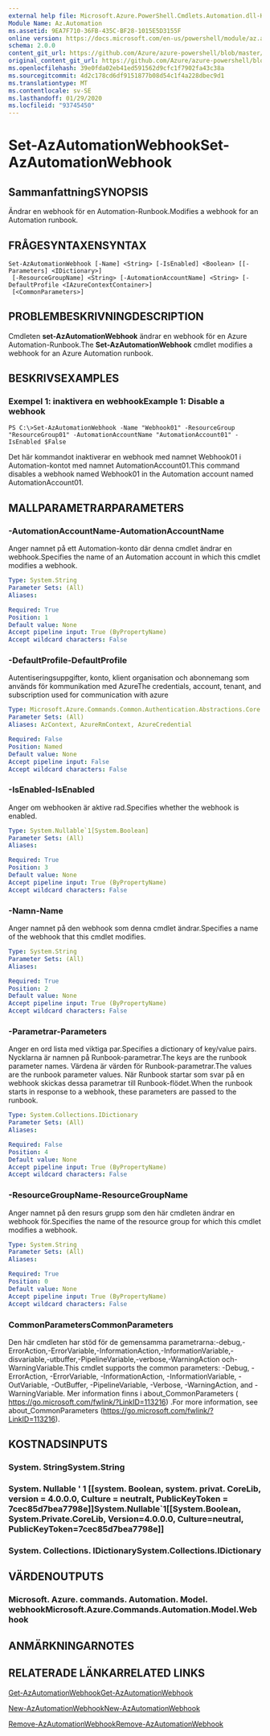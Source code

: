 ```yaml
---
external help file: Microsoft.Azure.PowerShell.Cmdlets.Automation.dll-Help.xml
Module Name: Az.Automation
ms.assetid: 9EA7F710-36FB-435C-BF28-1015E5D3155F
online version: https://docs.microsoft.com/en-us/powershell/module/az.automation/set-azautomationwebhook
schema: 2.0.0
content_git_url: https://github.com/Azure/azure-powershell/blob/master/src/Automation/Automation/help/Set-AzAutomationWebhook.md
original_content_git_url: https://github.com/Azure/azure-powershell/blob/master/src/Automation/Automation/help/Set-AzAutomationWebhook.md
ms.openlocfilehash: 39e0fda02eb41ed591562d9cfc1f7902fa43c38a
ms.sourcegitcommit: 4d2c178cd6df9151877b08d54c1f4a228dbec9d1
ms.translationtype: MT
ms.contentlocale: sv-SE
ms.lasthandoff: 01/29/2020
ms.locfileid: "93745450"
---
```

# <span data-ttu-id="936bf-101">Set-AzAutomationWebhook</span><span class="sxs-lookup"><span data-stu-id="936bf-101">Set-AzAutomationWebhook</span></span>

## <span data-ttu-id="936bf-102">Sammanfattning</span><span class="sxs-lookup"><span data-stu-id="936bf-102">SYNOPSIS</span></span>
<span data-ttu-id="936bf-103">Ändrar en webhook för en Automation-Runbook.</span><span class="sxs-lookup"><span data-stu-id="936bf-103">Modifies a webhook for an Automation runbook.</span></span>

## <span data-ttu-id="936bf-104">FRÅGESYNTAXEN</span><span class="sxs-lookup"><span data-stu-id="936bf-104">SYNTAX</span></span>

```
Set-AzAutomationWebhook [-Name] <String> [-IsEnabled] <Boolean> [[-Parameters] <IDictionary>]
 [-ResourceGroupName] <String> [-AutomationAccountName] <String> [-DefaultProfile <IAzureContextContainer>]
 [<CommonParameters>]
```

## <span data-ttu-id="936bf-105">PROBLEMBESKRIVNING</span><span class="sxs-lookup"><span data-stu-id="936bf-105">DESCRIPTION</span></span>
<span data-ttu-id="936bf-106">Cmdleten **set-AzAutomationWebhook** ändrar en webhook för en Azure Automation-Runbook.</span><span class="sxs-lookup"><span data-stu-id="936bf-106">The **Set-AzAutomationWebhook** cmdlet modifies a webhook for an Azure Automation runbook.</span></span>

## <span data-ttu-id="936bf-107">BESKRIVS</span><span class="sxs-lookup"><span data-stu-id="936bf-107">EXAMPLES</span></span>

### <span data-ttu-id="936bf-108">Exempel 1: inaktivera en webhook</span><span class="sxs-lookup"><span data-stu-id="936bf-108">Example 1: Disable a webhook</span></span>
```
PS C:\>Set-AzAutomationWebhook -Name "Webhook01" -ResourceGroup "ResourceGroup01" -AutomationAccountName "AutomationAccount01" -IsEnabled $False
```

<span data-ttu-id="936bf-109">Det här kommandot inaktiverar en webhook med namnet Webhook01 i Automation-kontot med namnet AutomationAccount01.</span><span class="sxs-lookup"><span data-stu-id="936bf-109">This command disables a webhook named Webhook01 in the Automation account named AutomationAccount01.</span></span>

## <span data-ttu-id="936bf-110">MALLPARAMETRAR</span><span class="sxs-lookup"><span data-stu-id="936bf-110">PARAMETERS</span></span>

### <span data-ttu-id="936bf-111">-AutomationAccountName</span><span class="sxs-lookup"><span data-stu-id="936bf-111">-AutomationAccountName</span></span>
<span data-ttu-id="936bf-112">Anger namnet på ett Automation-konto där denna cmdlet ändrar en webhook.</span><span class="sxs-lookup"><span data-stu-id="936bf-112">Specifies the name of an Automation account in which this cmdlet modifies a webhook.</span></span>

```yaml
Type: System.String
Parameter Sets: (All)
Aliases:

Required: True
Position: 1
Default value: None
Accept pipeline input: True (ByPropertyName)
Accept wildcard characters: False
```

### <span data-ttu-id="936bf-113">-DefaultProfile</span><span class="sxs-lookup"><span data-stu-id="936bf-113">-DefaultProfile</span></span>
<span data-ttu-id="936bf-114">Autentiseringsuppgifter, konto, klient organisation och abonnemang som används för kommunikation med Azure</span><span class="sxs-lookup"><span data-stu-id="936bf-114">The credentials, account, tenant, and subscription used for communication with azure</span></span>

```yaml
Type: Microsoft.Azure.Commands.Common.Authentication.Abstractions.Core.IAzureContextContainer
Parameter Sets: (All)
Aliases: AzContext, AzureRmContext, AzureCredential

Required: False
Position: Named
Default value: None
Accept pipeline input: False
Accept wildcard characters: False
```

### <span data-ttu-id="936bf-115">-IsEnabled</span><span class="sxs-lookup"><span data-stu-id="936bf-115">-IsEnabled</span></span>
<span data-ttu-id="936bf-116">Anger om webhooken är aktive rad.</span><span class="sxs-lookup"><span data-stu-id="936bf-116">Specifies whether the webhook is enabled.</span></span>

```yaml
Type: System.Nullable`1[System.Boolean]
Parameter Sets: (All)
Aliases:

Required: True
Position: 3
Default value: None
Accept pipeline input: True (ByPropertyName)
Accept wildcard characters: False
```

### <span data-ttu-id="936bf-117">-Namn</span><span class="sxs-lookup"><span data-stu-id="936bf-117">-Name</span></span>
<span data-ttu-id="936bf-118">Anger namnet på den webhook som denna cmdlet ändrar.</span><span class="sxs-lookup"><span data-stu-id="936bf-118">Specifies a name of the webhook that this cmdlet modifies.</span></span>

```yaml
Type: System.String
Parameter Sets: (All)
Aliases:

Required: True
Position: 2
Default value: None
Accept pipeline input: True (ByPropertyName)
Accept wildcard characters: False
```

### <span data-ttu-id="936bf-119">-Parametrar</span><span class="sxs-lookup"><span data-stu-id="936bf-119">-Parameters</span></span>
<span data-ttu-id="936bf-120">Anger en ord lista med viktiga par.</span><span class="sxs-lookup"><span data-stu-id="936bf-120">Specifies a dictionary of key/value pairs.</span></span>
<span data-ttu-id="936bf-121">Nycklarna är namnen på Runbook-parametrar.</span><span class="sxs-lookup"><span data-stu-id="936bf-121">The keys are the runbook parameter names.</span></span>
<span data-ttu-id="936bf-122">Värdena är värden för Runbook-parametrar.</span><span class="sxs-lookup"><span data-stu-id="936bf-122">The values are the runbook parameter values.</span></span>
<span data-ttu-id="936bf-123">När Runbook startar som svar på en webhook skickas dessa parametrar till Runbook-flödet.</span><span class="sxs-lookup"><span data-stu-id="936bf-123">When the runbook starts in response to a webhook, these parameters are passed to the runbook.</span></span>

```yaml
Type: System.Collections.IDictionary
Parameter Sets: (All)
Aliases:

Required: False
Position: 4
Default value: None
Accept pipeline input: True (ByPropertyName)
Accept wildcard characters: False
```

### <span data-ttu-id="936bf-124">-ResourceGroupName</span><span class="sxs-lookup"><span data-stu-id="936bf-124">-ResourceGroupName</span></span>
<span data-ttu-id="936bf-125">Anger namnet på den resurs grupp som den här cmdleten ändrar en webhook för.</span><span class="sxs-lookup"><span data-stu-id="936bf-125">Specifies the name of the resource group for which this cmdlet modifies a webhook.</span></span>

```yaml
Type: System.String
Parameter Sets: (All)
Aliases:

Required: True
Position: 0
Default value: None
Accept pipeline input: True (ByPropertyName)
Accept wildcard characters: False
```

### <span data-ttu-id="936bf-126">CommonParameters</span><span class="sxs-lookup"><span data-stu-id="936bf-126">CommonParameters</span></span>
<span data-ttu-id="936bf-127">Den här cmdleten har stöd för de gemensamma parametrarna:-debug,-ErrorAction,-ErrorVariable,-InformationAction,-InformationVariable,-disvariable,-utbuffer,-PipelineVariable,-verbose,-WarningAction och-WarningVariable.</span><span class="sxs-lookup"><span data-stu-id="936bf-127">This cmdlet supports the common parameters: -Debug, -ErrorAction, -ErrorVariable, -InformationAction, -InformationVariable, -OutVariable, -OutBuffer, -PipelineVariable, -Verbose, -WarningAction, and -WarningVariable.</span></span> <span data-ttu-id="936bf-128">Mer information finns i about_CommonParameters ( https://go.microsoft.com/fwlink/?LinkID=113216) .</span><span class="sxs-lookup"><span data-stu-id="936bf-128">For more information, see about_CommonParameters (https://go.microsoft.com/fwlink/?LinkID=113216).</span></span>

## <span data-ttu-id="936bf-129">KOSTNADS</span><span class="sxs-lookup"><span data-stu-id="936bf-129">INPUTS</span></span>

### <span data-ttu-id="936bf-130">System. String</span><span class="sxs-lookup"><span data-stu-id="936bf-130">System.String</span></span>

### <span data-ttu-id="936bf-131">System. Nullable ' 1 [[system. Boolean, system. privat. CoreLib, version = 4.0.0.0, Culture = neutralt, PublicKeyToken = 7cec85d7bea7798e]]</span><span class="sxs-lookup"><span data-stu-id="936bf-131">System.Nullable\`1[[System.Boolean, System.Private.CoreLib, Version=4.0.0.0, Culture=neutral, PublicKeyToken=7cec85d7bea7798e]]</span></span>

### <span data-ttu-id="936bf-132">System. Collections. IDictionary</span><span class="sxs-lookup"><span data-stu-id="936bf-132">System.Collections.IDictionary</span></span>

## <span data-ttu-id="936bf-133">VÄRDEN</span><span class="sxs-lookup"><span data-stu-id="936bf-133">OUTPUTS</span></span>

### <span data-ttu-id="936bf-134">Microsoft. Azure. commands. Automation. Model. webhook</span><span class="sxs-lookup"><span data-stu-id="936bf-134">Microsoft.Azure.Commands.Automation.Model.Webhook</span></span>

## <span data-ttu-id="936bf-135">ANMÄRKNINGAR</span><span class="sxs-lookup"><span data-stu-id="936bf-135">NOTES</span></span>

## <span data-ttu-id="936bf-136">RELATERADE LÄNKAR</span><span class="sxs-lookup"><span data-stu-id="936bf-136">RELATED LINKS</span></span>

[<span data-ttu-id="936bf-137">Get-AzAutomationWebhook</span><span class="sxs-lookup"><span data-stu-id="936bf-137">Get-AzAutomationWebhook</span></span>](./Get-AzAutomationWebhook.md)

[<span data-ttu-id="936bf-138">New-AzAutomationWebhook</span><span class="sxs-lookup"><span data-stu-id="936bf-138">New-AzAutomationWebhook</span></span>](./New-AzAutomationWebhook.md)

[<span data-ttu-id="936bf-139">Remove-AzAutomationWebhook</span><span class="sxs-lookup"><span data-stu-id="936bf-139">Remove-AzAutomationWebhook</span></span>](./Remove-AzAutomationWebhook.md)


